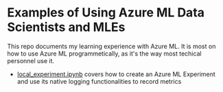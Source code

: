 # Examples of Using Azure ML Data Scientists and MLEs

This repo documents my learning experience with Azure ML. It is most on how to use Azure ML programmetically, as it's the way most techical personnel use it.

- [local_experiment.ipynb](./local_experiment.ipynb) covers how to create an Azure ML Experiment and use its native logging functionalities to record metrics